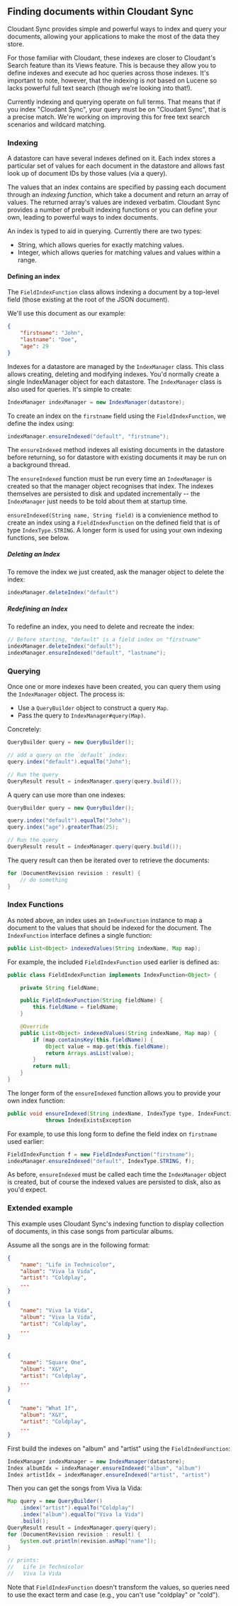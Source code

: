 ## Finding documents within Cloudant Sync

Cloudant Sync provides simple and powerful ways to index and query
your documents, allowing your applications to make the most of the
data they store.

For those familiar with Cloudant, these indexes are closer to Cloudant's
Search feature than its Views feature. This is because they allow 
you to define indexes and execute ad hoc queries across those indexes.
It's important to note, however, that the indexing is _not_ based on
Lucene so lacks powerful full text search (though we're looking into 
that!).

Currently indexing and querying operate on full terms. That means that
if you index "Cloudant Sync", your query must be on "Cloudant Sync", that
is a precise match. We're working on improving this for free text
search scenarios and wildcard matching.

### Indexing

A datastore can have several indexes defined on it. Each index stores
a particular set of values for each document in the datastore and
allows fast look up of document IDs by those values (via a query).

The values that an index contains are specified by passing each document
through an _indexing function_, which take a document and return an
array of values. The returned array's values are indexed verbatim. Cloudant
Sync provides a number of prebuilt indexing functions or you can 
define your own, leading to powerful ways to index documents.

An index is typed to aid in querying. Currently there are two types:

- String, which allows queries for exactly matching values.
- Integer, which allows queries for matching values and values within a range.

#### Defining an index

The `FieldIndexFunction` class allows indexing a document by a top-level
field (those existing at the root of the JSON document).

We'll use this document as our example:

```json
{
    "firstname": "John",
    "lastname": "Doe", 
    "age": 29
}
```

Indexes for a datastore are managed by the `IndexManager` class. This
class allows creating, deleting and modifying indexes. You'd normally
create a single IndexManager object for each datastore. The `IndexManager`
class is also used for queries. It's simple to create:

```java
IndexManager indexManager = new IndexManager(datastore);
```

To create an index on the `firstname` field using the `FieldIndexFunction`,
we define the index using:

```java
indexManager.ensureIndexed("default", "firstname");
```

The `ensureIndexed` method indexes all existing documents in the datastore
before returning, so for datastore with existing documents it may be 
run on a background thread.

The `ensureIndexed` function must be run every time an `IndexManager` is
created so that the manager object recognises that index. The indexes 
themselves are persisted to disk and updated incrementally -- the 
`IndexManager` just needs to be told about them at startup time.

`ensureIndexed(String name, String field)` is a convienience method to
create an index using a `FieldIndexFunction` on the defined field that
is of type `IndexType.STRING`. A longer form is used for using your
own indexing functions, see below.

##### Deleting an Index

To remove the index we just created, ask the manager object to delete
the index:

```java
indexManager.deleteIndex("default")
```

##### Redefining an Index

To redefine an index, you need to delete and recreate the index:

```java
// Before starting, "default" is a field index on "firstname"
indexManager.deleteIndex("default");
indexManager.ensureIndexed("default", "lastname");
```

### Querying

Once one or more indexes have been created, you can query them using
the `IndexManager` object. The process is:

- Use a `QueryBuilder` object to construct a query `Map`.
- Pass the query to `IndexManager#query(Map)`.

Concretely:

```java
QueryBuilder query = new QueryBuilder();

// add a query on the `default` index:
query.index("default").equalTo("John");

// Run the query
QueryResult result = indexManager.query(query.build());
```

A query can use more than one indexes:

```java
QueryBuilder query = new QueryBuilder();

query.index("default").equalTo("John");
query.index("age").greaterThan(25);

// Run the query
QueryResult result = indexManager.query(query.build());
```

The query result can then be iterated over to retrieve the documents:

```java
for (DocumentRevision revision : result) {
    // do something
}
```

### Index Functions

As noted above, an index uses an `IndexFunction` instance to map a
document to the values that should be indexed for the document. The
`IndexFunction` interface defines a single function:

```java
public List<Object> indexedValues(String indexName, Map map);
```

For example, the included `FieldIndexFunction` used earlier is
defined as:

```java
public class FieldIndexFunction implements IndexFunction<Object> {

    private String fieldName;

    public FieldIndexFunction(String fieldName) {
        this.fieldName = fieldName;
    }

    @Override
    public List<Object> indexedValues(String indexName, Map map) {
        if (map.containsKey(this.fieldName)) {
            Object value = map.get(this.fieldName);
            return Arrays.asList(value);
        }
        return null;
    }
}
```

The longer form of the `ensureIndexed` function allows you to provide
your own index function:

```java
public void ensureIndexed(String indexName, IndexType type, IndexFunction indexFunction)
            throws IndexExistsException
```

For example, to use this long form to define the field index on `firstname`
used earlier:

```java
FieldIndexFunction f = new FieldIndexFunction("firstname");
indexManager.ensureIndexed("default", IndexType.STRING, f);
```

As before, `ensureIndexed` must be called each time the `IndexManager` object
is created, but of course the indexed values are persisted to disk, also
as you'd expect.

### Extended example

This example uses Cloudant Sync's indexing function to display
collection of documents, in this case songs from particular albums.

Assume all the songs are in the following format:

```json
{
    "name": "Life in Technicolor",
    "album": "Viva la Vida",
    "artist": "Coldplay",
    ...
}

{
    "name": "Viva la Vida",
    "album": "Viva la Vida",
    "artist": "Coldplay",
    ...
}


{
    "name": "Square One",
    "album": "X&Y",
    "artist": "Coldplay",
    ...
}

{
    "name": "What If",
    "album": "X&Y",
    "artist": "Coldplay",
    ...
}

```

First build the indexes on "album" and "artist" using the `FieldIndexFunction`:


```java
IndexManager indexManager = new IndexManager(datastore);
Index albumIdx = indexManager.ensureIndexed("album", "album")
Index artistIdx = indexManager.ensureIndexed("artist", "artist")
```

Then you can get the songs from Viva la Vida:

```java
Map query = new QueryBuilder()
    .index("artist").equalTo("Coldplay")
    .index("album").equalTo("Viva la Vida")
    .build();
QueryResult result = indexManager.query(query);
for (DocumentRevision revision : result) {
    System.out.println(revision.asMap["name"]);
}

// prints:
//   Life in Technicolor
//   Viva la Vida
```

Note that `FieldIndexFunction` doesn't transform the values, so queries
need to use the exact term and case (e.g., you can't use "coldplay" or
"cold").
